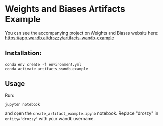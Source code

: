 # Weights and Biases Artifacts Example

You can see the accompanying project on Weights and Biases website here:
https://app.wandb.ai/drozzy/artifacts-wandb-example

## Installation:

    conda env create -f environment.yml
    conda activate artifacts_wandb_example


## Usage

Run:

    jupyter notebook

and open the `create_artifact_example.ipynb` notebook. Replace "drozzy" in `entity='drozzy'` with your wandb username.





